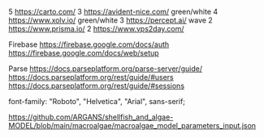 5 https://carto.com/
3 https://avident-nice.com/ green/white
4 https://www.xolv.io/ green/white
3 https://percept.ai/ wave
2 https://www.prisma.io/
2 https://www.vps2day.com/

Firebase
    https://firebase.google.com/docs/auth
    https://firebase.google.com/docs/web/setup
    
Parse
    https://docs.parseplatform.org/parse-server/guide/
    https://docs.parseplatform.org/rest/guide/#users
    https://docs.parseplatform.org/rest/guide/#sessions
<!-- Video:  https://dmreef.com/ -->

font-family: "Roboto", "Helvetica", "Arial", sans-serif;
  

https://github.com/ARGANS/shellfish_and_algae-MODEL/blob/main/macroalgae/macroalgae_model_parameters_input.json